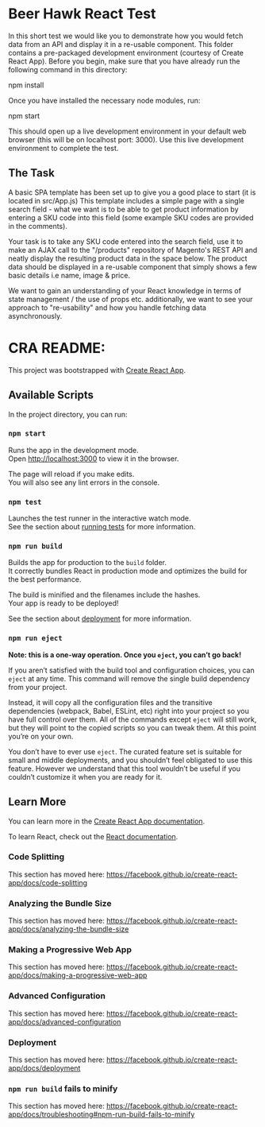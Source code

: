 # Beer Hawk React Test

In this short test we would like you to demonstrate how you would fetch data from an API and display it in a re-usable component. This folder contains a pre-packaged development environment (courtesy of Create React App). Before you begin, make sure that you have already run the following command in this directory:

npm install

Once you have installed the necessary node modules, run:

npm start

This should open up a live development environment in your default web browser (this will be on localhost port: 3000). Use this live development environment to complete the test.

## The Task

A basic SPA template has been set up to give you a good place to start (it is located in src/App.js) This template includes a simple page with a single search field - what we want is to be able to get product information by entering a SKU code into this field (some example SKU codes are provided in the comments).

Your task is to take any SKU code entered into the search field, use it to make an AJAX call to the "/products" repository of Magento's REST API and neatly display the resulting product data in the space below. The product data should be displayed in a re-usable component that simply shows a few basic details i.e name, image & price.

We want to gain an understanding of your React knowledge in terms of state management / the use of props etc. additionally, we want to see your approach to "re-usability" and how you handle fetching data asynchronously.


# CRA README:

This project was bootstrapped with [Create React App](https://github.com/facebook/create-react-app).

## Available Scripts

In the project directory, you can run:

### `npm start`

Runs the app in the development mode.<br />
Open [http://localhost:3000](http://localhost:3000) to view it in the browser.

The page will reload if you make edits.<br />
You will also see any lint errors in the console.

### `npm test`

Launches the test runner in the interactive watch mode.<br />
See the section about [running tests](https://facebook.github.io/create-react-app/docs/running-tests) for more information.

### `npm run build`

Builds the app for production to the `build` folder.<br />
It correctly bundles React in production mode and optimizes the build for the best performance.

The build is minified and the filenames include the hashes.<br />
Your app is ready to be deployed!

See the section about [deployment](https://facebook.github.io/create-react-app/docs/deployment) for more information.

### `npm run eject`

**Note: this is a one-way operation. Once you `eject`, you can’t go back!**

If you aren’t satisfied with the build tool and configuration choices, you can `eject` at any time. This command will remove the single build dependency from your project.

Instead, it will copy all the configuration files and the transitive dependencies (webpack, Babel, ESLint, etc) right into your project so you have full control over them. All of the commands except `eject` will still work, but they will point to the copied scripts so you can tweak them. At this point you’re on your own.

You don’t have to ever use `eject`. The curated feature set is suitable for small and middle deployments, and you shouldn’t feel obligated to use this feature. However we understand that this tool wouldn’t be useful if you couldn’t customize it when you are ready for it.

## Learn More

You can learn more in the [Create React App documentation](https://facebook.github.io/create-react-app/docs/getting-started).

To learn React, check out the [React documentation](https://reactjs.org/).

### Code Splitting

This section has moved here: https://facebook.github.io/create-react-app/docs/code-splitting

### Analyzing the Bundle Size

This section has moved here: https://facebook.github.io/create-react-app/docs/analyzing-the-bundle-size

### Making a Progressive Web App

This section has moved here: https://facebook.github.io/create-react-app/docs/making-a-progressive-web-app

### Advanced Configuration

This section has moved here: https://facebook.github.io/create-react-app/docs/advanced-configuration

### Deployment

This section has moved here: https://facebook.github.io/create-react-app/docs/deployment

### `npm run build` fails to minify

This section has moved here: https://facebook.github.io/create-react-app/docs/troubleshooting#npm-run-build-fails-to-minify
